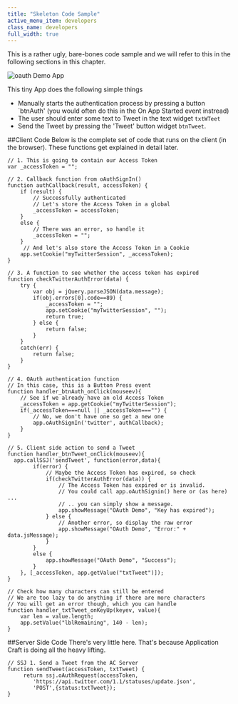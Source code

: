 ```yaml
---
title: "Skeleton Code Sample"
active_menu_item: developers
class_name: developers
full_width: true
---
```


This is a rather ugly, bare-bones code sample and we will refer to this in the following sections in this chapter.

![oauth Demo App](/img/docs/oauth-demo-ui.png)

This tiny App does the following simple things

- Manually starts the authentication process by pressing a button `btnAuth' (you would often do this in the On App Started event instread)
- The user should enter some text to Tweet in the text widget `txtWTeet`
- Send the Tweet by pressing the 'Tweet' button widget `btnTweet`.

##Client Code
Below is the complete set of code that runs on the client (in the browser). These functions get explained in detail later.


    // 1. This is going to contain our Access Token
    var _accessToken = "";

    // 2. Callback function from oAuthSignIn()
    function authCallback(result, accessToken) {
        if (result) {
            // Successfully authenticated   
            // Let's store the Access Token in a global
            _accessToken = accessToken;
        }
        else {
            // There was an error, so handle it 
            _accessToken = "";
        }
         // And let's also store the Access Token in a Cookie
        app.setCookie("myTwitterSession", _accessToken);    
    }

    // 3. A function to see whether the access token has expired
    function checkTwitterAuthError(data) {
        try {
            var obj = jQuery.parseJSON(data.message);
            if(obj.errors[0].code==89) {
                _accessToken = "";
                app.setCookie("myTwitterSession", "");
                return true;
            } else {
                return false;
            }
        }
        catch(err) {
            return false;
        }
    }

    // 4. OAuth authentication function
    // In this case, this is a Button Press event
    function handler_btnAuth_onClick(mouseev){
        // See if we already have an old Access Token
        _accessToken = app.getCookie("myTwitterSession");
        if(_accessToken===null || _accessToken==="") {
            // No, we don't have one so get a new one
            app.oAuthSignIn('twitter', authCallback);                
        }
    }

    // 5. Client side action to send a Tweet
    function handler_btnTweet_onClick(mouseev){
      app.callSSJ('sendTweet', function(error,data){
            if(error) {
                // Maybe the Access Token has expired, so check
                if(checkTwitterAuthError(data)) {
                    // The Access Token has expired or is invalid.
                    // You could call app.oAuthSignin() here or (as here) ...
                    // .. you can simply show a message.
                    app.showMessage("OAuth Demo", "Key has expired");                
                } else {
                    // Another error, so display the raw error
                    app.showMessage("OAuth Demo", "Error:" + data.jsMessage);
                }
            }
            else {
                app.showMessage("OAuth Demo", "Success");  
            }
        }, [_accessToken, app.getValue("txtTweet")]);
    }

    // Check how many characters can still be entered
    // We are too lazy to do anything if there are more characters
    // You will get an error though, which you can handle
    function handler_txtTweet_onKeyUp(keyev, value){
        var len = value.length;
        app.setValue("lblRemaining", 140 - len);    
    }    

##Server Side Code
There's very little here. That's because Application Craft is doing all the heavy lifting.

    // SSJ 1. Send a Tweet from the AC Server
    function sendTweet(accessToken, txtTweet) {
         return ssj.oAuthRequest(accessToken, 
            'https://api.twitter.com/1.1/statuses/update.json',    
            'POST',{status:txtTweet});
    }



